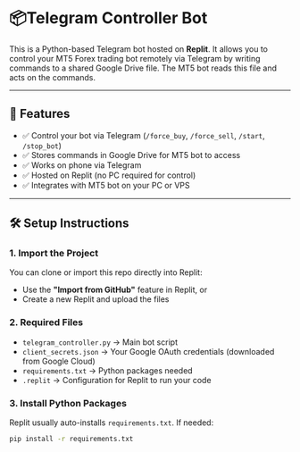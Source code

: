 # 📦Telegram Controller Bot

This is a Python-based Telegram bot hosted on **Replit**. It allows you to control your MT5 Forex trading bot remotely via Telegram by writing commands to a shared Google Drive file. The MT5 bot reads this file and acts on the commands.

---

## 🚀 Features

- ✅ Control your bot via Telegram (`/force_buy`, `/force_sell`, `/start`, `/stop_bot`)
- ✅ Stores commands in Google Drive for MT5 bot to access
- ✅ Works on phone via Telegram
- ✅ Hosted on Replit (no PC required for control)
- ✅ Integrates with MT5 bot on your PC or VPS

---

## 🛠️ Setup Instructions

### 1. Import the Project

You can clone or import this repo directly into Replit:
- Use the **"Import from GitHub"** feature in Replit, or
- Create a new Replit and upload the files

### 2. Required Files

- `telegram_controller.py` → Main bot script  
- `client_secrets.json` → Your Google OAuth credentials (downloaded from Google Cloud)  
- `requirements.txt` → Python packages needed  
- `.replit` → Configuration for Replit to run your code  

### 3. Install Python Packages

Replit usually auto-installs `requirements.txt`. If needed:

```bash
pip install -r requirements.txt
